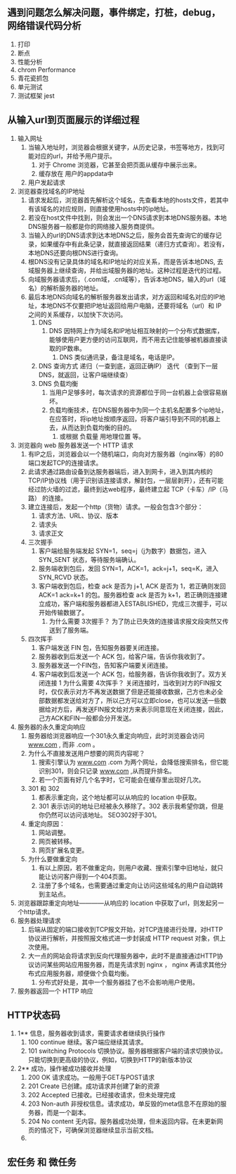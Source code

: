 ## 遇到问题怎么解决问题，事件绑定，打桩，debug，网络错误代码分析

1. 打印
1. 断点
1. 性能分析
1. chrom Performance
1. 青花瓷抓包
1. 单元测试
1. 测试框架 jest

## 从输入url到页面展示的详细过程

1. 输入网址
    1. 当输入地址时，浏览器会根据关键字，从历史记录，书签等地方，找到可能对应的url，并给予用户提示。
        1. 对于 Chrome 浏览器，它甚至会把页面从缓存中展示出来。
        1. 缓存放在 用户的appdata中
    1. 用户发起请求
2. 浏览器查找域名的IP地址
    1. 请求发起后，浏览器首先解析这个域名，先查看本地的hosts文件，若其中有该域名的对应规则，则直接使用hosts中的ip地址。
    1. 若没在host文件中找到，则会发出一个DNS请求到本地DNS服务器。本地DNS服务器一般都是你的网络接入服务商提供。
    3. 当输入的url的DNS请求到达本地DNS之后，服务会首先查询它的缓存记录，如果缓存中有此条记录，就直接返回结果（递归方式查询）。若没有，本地DNS还要向根DNS进行查询。
    4. 根DNS没有记录具体的域名和IP地址的对应关系，而是告诉本地DNS, 去域服务器上继续查询，并给出域服务器的地址。这种过程是迭代的过程。
    5. 向域服务器请求后，（.com域，.cn域等），告诉本地DNS，输入的url（域名）的解析服务器的地址。
    6. 最后本地DNS向域名的解析服务器发出请求，对方返回和域名对应的IP地址，本地DNS不仅要把IP地址返回给用户电脑，还要将域名（url）和 IP 之间的关系缓存，以加快下次访问。
        1. DNS
            1. DNS 因特网上作为域名和IP地址相互映射的一个分布式数据库，能够使用户更方便的访问互联网，而不用去记住能够被机器直接读取的IP数串。
                1. DNS 类似通讯录，备注是域名，电话是IP。
        1. DNS 查询方式 递归（一查到底，返回正确IP） 迭代 （查到下一层DNS，就返回，让客户端继续查）
        1. DNS 负载均衡
            1. 当用户足够多时，每次请求的资源都位于同一台机器上会很容易崩坏。
            1. 负载均衡技术，在DNS服务器中为同一个主机名配置多个ip地址，在应答时，将ip地址按顺序返回，将客户端引导到不同的机器上去，从而达到负载均衡的目的。
                1. 或根据 负载量 用地理位置 等。
3. 浏览器向 web 服务器发送一个 HTTP 请求
    1. 有IP之后，浏览器会以一个随机端口，向向对方服务器（nginx等）的80端口发起TCP的连接请求。
    1. 此请求通过路由设备到达服务器端后，进入到网卡，进入到其内核的TCP/IP协议栈（用于识别该连接请求，解封包，一层层剥开），还有可能经过防火墙的过滤，最终到达web程序，最终建立起 TCP（卡车）/IP（马路） 的连接。
    1. 建立连接后，发起一个http（货物）请求。一般会包含3个部分：
        1. 请求方法、URL、协议、版本
        1. 请求头
        1. 请求正文
    1. 三次握手
        1. 客户端给服务端发起 SYN=1，seq=j（j为数字）数据包，进入 SYN_SENT 状态，等待服务端确认。
        1. 服务端收到包后，发回 SYN=1，ACK=1，ack=j+1，seq=K，进入 SYN_RCVD 状态。
        1. 客户端收到包后，检查 ack 是否为 j+1, ACK 是否为 1，若正确则发回 ACK=1 ack=k+1 的包。服务器检查 ack 是否为 k+1，若正确则连接建立成功，客户端和服务器都进入ESTABLISHED，完成三次握手，可以开始传输数据了。
            1. 为什么需要 3次握手？ 为了防止已失效的连接请求报文段突然又传送到了服务端。
    1. 四次挥手
        1. 客户端发送 FIN 包，告知服务器要关闭连接。
        1. 服务器收到后发送一个 ACK 包，给客户端，告诉你我收到了。
        1. 服务器发送一个FIN包，告知客户端要关闭连接。
        1. 客户端收到后发送一个 ACK 包，给服务器，告诉你我收到了。双方关闭连接
            1 为什么需要 4次挥手？ 关闭连接时，当收到对方的FIN报文时，仅仅表示对方不再发送数据了但是还能接收数据，己方也未必全部数据都发送给对方了，所以己方可以立即close，也可以发送一些数据给对方后，再发送FIN报文给对方来表示同意现在关闭连接，因此，己方ACK和FIN一般都会分开发送。
4. 服务器的永久重定向响应
    1. 服务器给浏览器响应一个301永久重定向响应，此时浏览器会访问 www.com , 而非 .com 。
    1. 为什么不直接发送用户想要的网页内容呢？
        1. 搜索引擎认为 www.com .com 为两个网址，会降低搜索排名，但它能识别301，则会只记录 www.com ,从而提升排名。
        1. 若一个页面有好几个名字时，它可能会在缓存里出现好几次。
    1. 301 和 302
        1. 都表示重定向，这个地址都可以从响应的 location 中获取。
        1. 301 表示访问的地址已经被永久移除了。302 表示我希望你跳，但是你仍然可以访问该地址。 SEO302好于301。
    1. 重定向原因：
        1. 网站调整。
        1. 网页被转移。
        1. 网页扩展名变更。
    1. 为什么要做重定向
        1. 有以上原因，若不做重定向，则用户收藏、搜索引擎中旧地址，就只能让访问客户得到一个404页面。
        1. 注册了多个域名，也需要通过重定向让访问这些域名的用户自动跳转到主站点。
5. 浏览器跟踪重定向地址————从响应的 location 中获取了url，则发起另一个http请求。
6. 服务器处理请求
    1. 后端从固定的端口接收到TCP报文开始，对TCP连接进行处理，对HTTP协议进行解析，并按照报文格式进一步封装成 HTTP request 对象，供上次使用。
    1. 大一点的网站会将请求到反向代理服务器中，此时不是直接通过HTTP协议访问某些网站应用服务器，而是先请求到 nginx ， nginx 再请求其他分布式应用服务器，顺便做个负载均衡。
        1. 分布式好处是，其中一个服务器挂了也不会影响用户使用。
7. 服务器返回一个 HTTP 响应

## HTTP状态码

1. 1** 信息，服务器收到请求，需要请求者继续执行操作
    1. 100 continue 继续。客户端应继续其请求。
    1. 101 switching Protocols 切换协议。服务器根据客户端的请求切换协议。只能切换到更高级的协议，例如，切换到HTTP的新版本协议
1. 2** 成功，操作被成功接收并处理
    1. 200 OK 请求成功。一般用于GET与POST请求
    1. 201 Create 已创建。成功请求并创建了新的资源
    1. 202 Accepted 已接收。已经接收请求，但未处理完成
    1. 203 Non-auth 非授权信息。请求成功，单反毁的meta信息不在原始的服务器，而是一个副本。
    1. 204 No content 无内容。服务器成功处理，但未返回内容。在未更新网页的情况下，可确保浏览器继续显示当前文档。
    1. 

## 宏任务 和 微任务